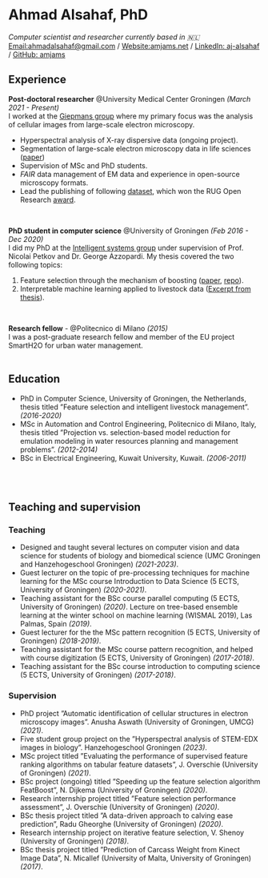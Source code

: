 # Ahmad Alsahaf, PhD

_Computer scientist and researcher currently based in 🇳🇱_ <br>
[Email:ahmadalsahaf@gmail.com](mailto:ahmadalsahaf@gmail.com) / [Website:amjams.net](https://amjams.net/) / [LinkedIn: aj-alsahaf](https://www.linkedin.com/in/aj-alsahaf/) / [GitHub: amjams](https://github.com/amjams/) 

## Experience

**Post-doctoral researcher** @University Medical Center Groningen _(March 2021 - Present)_ <br>
I worked at the [Giepmans group](https://bscs.umcg.nl/en/groups/giepmans-group/) where my primary focus was the analysis of cellular images from large-scale electron microscopy.
  - Hyperspectral analysis of X-ray dispersive data (ongoing project).
  - Segmentation of large-scale electron microscopy data in life sciences ([paper](https://pubmed.ncbi.nlm.nih.gov/37572414/))
  - Supervision of MSc and PhD students.
  - _FAIR_ data management of EM data and experience in open-source microscopy formats.
  - Lead the publishing of following [dataset](https://doi.org/10.17867/10000168), which won the RUG Open Research [award](https://www.rug.nl/research/openscience/open-research-award/case-studies-list-2022/winners/winner-2022-fair-data-management-of-a-large-scale-electron-microscopy-database-for-type-1-diab?lang=en).

<br>

**PhD student in computer science** @University of Groningen _(Feb 2016 - Dec 2020)_ <br>
I did my PhD at the [Intelligent systems group](https://www.cs.rug.nl/is/) under supervision of Prof. Nicolai Petkov and Dr. George Azzopardi.
My thesis covered the two following topics:<br>
  1) Feature selection through the mechanism of boosting ([paper](https://www.sciencedirect.com/science/article/pii/S0957417421012513), [repo](https://github.com/amjams/FeatBoost)).
  2) Interpretable machine learning applied to livestock data ([Excerpt from thesis](https://pure.rug.nl/ws/portalfiles/portal/145238081/Title_and_contents.pdf)).

<br>

**Research fellow** - @Politecnico di Milano _(2015)_ <br>
I was a post-graduate research fellow and member of the EU project SmartH2O for urban water management.
<br><br>

## Education
- PhD in Computer Science, University of Groningen, the Netherlands, thesis titled ”Feature selection and intelligent livestock management”. _(2016-2020)_
- MSc in Automation and Control Engineering, Politecnico di Milano, Italy, thesis titled ”Projection vs. selection-based model reduction for emulation modeling in water resources planning and management problems”. _(2012-2014)_
- BSc in Electrical Engineering, Kuwait University, Kuwait. _(2006-2011)_

<br><br>

## Teaching and supervision
### Teaching
  - Designed and taught several lectures on computer vision and data science for students of biology and biomedical science (UMC Groningen and Hanzehogeschool Groningen) _(2021-2023)_.
  - Guest lecturer on the topic of pre-processing techniques for machine learning for the MSc course Introduction to Data Science (5 ECTS, University of Groningen) _(2020-2021)_.
  - Teaching assistant for the BSc course parallel computing (5 ECTS, University of Groningen) _(2020)_.
 Lecture on tree-based ensemble learning at the winter school on machine learning (WISMAL 2019), Las Palmas, Spain _(2019)_.
  - Guest lecturer for the the MSc pattern recognition (5 ECTS, University of Groningen) _(2018-2019)_.
  - Teaching assistant for the MSc course pattern recognition, and helped with course digitization (5 ECTS, University of Groningen) _(2017-2018)_.
  - Teaching assistant for the BSc course introduction to computing science (5 ECTS, University of Groningen) _(2017-2018)_.

### Supervision
  - PhD project ”Automatic identification of cellular structures in electron microscopy images”. Anusha Aswath (University of Groningen, UMCG) _(2021)_.
  - Five student group project on the ”Hyperspectral analysis of STEM-EDX images in biology”. Hanzehogeschool Groningen _(2023)_.
  - MSc project titled ”Evaluating the performance of supervised feature ranking algorithms on tabular feature datasets”, J. Overschie (University of Groningen) _(2021)_.
  - BSc project (ongoing) titled ”Speeding up the feature selection algorithm FeatBoost”, N. Dijkema (University of Groningen) _(2020)_.
  - Research internship project titled ”Feature selection performance assessment”, J. Overschie (University of Groningen) _(2020)_.
  - BSc thesis project titled ”A data-driven approach to calving ease prediction”, Radu Gheorghe (University of Groningen) _(2020)_.
  - Research internship project on iterative feature selection, V. Shenoy (University of Groningen) _(2018)_.
  - BSc thesis project titled ”Prediction of Carcass Weight from Kinect Image Data”, N. Micallef (University of Malta, University of Groningen) _(2017)_.

<br><br>



